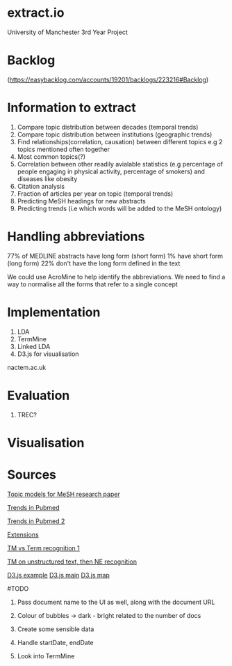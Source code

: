 # extract.io
University of Manchester 3rd Year Project

# Backlog
(https://easybacklog.com/accounts/19201/backlogs/223216#Backlog)

# Information to extract

1. Compare topic distribution between decades (temporal trends)
2. Compare topic distribution between institutions (geographic trends)
3. Find relationships(correlation, causation) between different topics
	e.g 2 topics mentioned often together
4. Most common topics(?)
5. Correlation between other readily avialable statistics (e.g percentage of people
engaging in physical activity, percentage of smokers) and diseases like obesity
6. Citation analysis
7. Fraction of articles per year on topic (temporal trends)
8. Predicting MeSH headings for new abstracts
9. Predicting trends (i.e which words will be added to the MeSH ontology)

# Handling abbreviations

77% of MEDLINE abstracts have long form (short form)
1% have short form (long form)
22% don't have the long form defined in the text  

We could use AcroMine to help identify the abbreviations.
We need to find a way to normalise all the forms that refer to a single concept

# Implementation

1. LDA
2. TermMine
3. Linked LDA
4. D3.js for visualisation
 
nactem.ac.uk

# Evaluation

1. TREC?

# Visualisation

# Sources

[Topic models for MeSH research paper](http://www.ics.uci.edu/~newman/pubs/Newman-AI09.pdf)

[Trends in Pubmed](./p954-moerchen.pdf)

[Trends in Pubmed 2](https://www.ncbi.nlm.nih.gov/pmc/articles/PMC2656084/)

[Extensions](https://bugra.github.io/work/notes/2015-02-21/topic-modeling-for-the-uninitiated/)

[TM vs Term recognition 1](http://istina.msu.ru/media/publications/articles/c31/b23/3542979/ecir.pdf)

[TM on unstructured text, then NE recognition](http://s3.amazonaws.com/mairesse/research/papers/is11-lda.pdf)

[D3.js example](https://github.com/mlvl/Hierarchie)
[D3.js main](http://tt-history.appspot.com/)
[D3.js map](http://bl.ocks.org/lokesh005/7640d9b562bf59b561d6)

#TODO

1. Pass document name to the UI as well, along with the document URL
2. Colour of bubbles -> dark - bright related to the number of docs

3. Create some sensible data
4. Handle startDate, endDate
5. Look into TermMine
